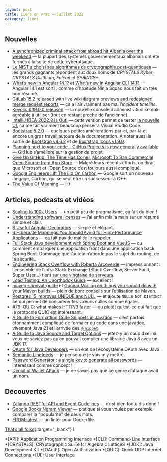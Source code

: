 ```yaml
---
layout: post
title: Liens en vrac — Juillet 2022
category: liens
---
```


## Nouvelles

- [A synchronized criminal attack from abroad hit Albania over the weekend](https://securityaffairs.co/wordpress/133363/cyber-warfare-2/albania-cyber-attack.html)
  — la plupart des systèmes gouvernementaux albanais ont été fermés à la suite de cette cyberattaque.
- [Le NIST a choisi ses algorithmes de cryptographie post-quantiques](https://www.bortzmeyer.org/nist-pq.html)
  — les grands gagnants répondent aux doux noms de _CRYSTALS Kyber_, _CRYSTALS Dilithium_, _Falcon_ et _SPHINCS+_.
- [What’s new in Angular 14.1?](https://blog.ninja-squad.com/2022/07/21/what-is-new-angular-14.1/) et
  [What’s new in Angular CLI 14.1?](https://blog.ninja-squad.com/2022/07/21/angular-cli-14.1/)
  — Angular 14.1 est sorti : comme d’habitude Ninja Squad nous fait un très bon résumé.
- [GitLab 15.2 released with live wiki diagram previews and redesigned merge request reports](https://about.gitlab.com/releases/2022/07/22/gitlab-15-2-released/)
  — ça a l’air vraiment pas mal l’_incident timeline_.
- [Keycloak 19.0.0 released](https://www.keycloak.org/2022/07/keycloak-1900-released)
  — la nouvelle console d’administration semble agréable à utiliser (tout en restant proche de l’ancienne).
- [IntelliJ IDEA 2022.2 Is Out!](https://blog.jetbrains.com/idea/2022/07/intellij-idea-2022-2/)
  — cette version permet de tester
  [la nouvelle UI](https://blog.jetbrains.com/idea/2022/05/take-part-in-the-new-ui-preview-for-your-jetbrains-ide/),
  ça me fait vraiment beaucoup penser à Visual Studio Code.
- [Bootstrap 5.2.0](https://blog.getbootstrap.com/2022/07/19/bootstrap-5-2-0/)
  — quelques petites améliorations par-ci, par-là et encore un gros travail autours de la documentation. À noter aussi
  la sortie de [Bootstrap v4.6.2](https://blog.getbootstrap.com/2022/07/19/bootstrap-4-6-2/) et de
  [Bootstrap Icons v1.9.0](https://blog.getbootstrap.com/2022/07/13/bootstrap-icons-1-9-0/).
- [Planning next to your code – GitHub Projects is now generally available](https://github.blog/2022-07-27-planning-next-to-your-code-github-projects-is-now-generally-available/)
  — GitHub s’améliore sur la gestion de projet.
- [Give Up GitHub: The Time Has Come!](https://sfconservancy.org/blog/2022/jun/30/give-up-github-launch/),
  [Microsoft To Ban Commercial Open Source from App Store](https://sfconservancy.org/blog/2022/jul/07/microsoft-bans-commerical-open-source-in-app-store/)
  — Malgré leurs récents efforts, on dirait que Microsoft et l’Open Source c’est toujours aussi compliqué.
- [Google Engineers Lift The Lid On Carbon](https://www.phoronix.com/news/Carbon-Successor-To-CPP)
  — Google sort un nouveau langage, Carbon, qui se veut être un successeur à C++.
- [The Value Of Meaning](https://dilbert.com/strip/2022-07-04)
  — :-)

## Articles, podcasts et vidéos

- [Scaling to 100k Users](https://alexpareto.com/scalability/systems/2020/02/03/scaling-100k.html)
  — un petit peu de pragmatisme, ça fait du bien !
- [Understanding software licenses](https://dev.to/zenika/understanding-software-licenses-1a0o)
  — j’ai enfin mis la main sur un résumé simple et clair.
- [6 Useful Angular Decorators](https://blog.bitsrc.io/6-useful-decorators-to-use-in-your-angular-projects-777e9b4c8c62)
  — simple et élégant.
- [6 Hibernate Mappings You Should Avoid for High-Performance Applications](https://thorben-janssen.com/6-hibernate-mappings-you-should-avoid-for-high-performance-applications/)
  — ça fait pas de mal de le rappeler.
- [Full Stack Java development with Spring Boot and VueJS](https://www.danvega.dev/blog/2021/01/22/full-stack-java-vue/)
  — ou comment embarquer une application front dans une application back Spring Boot. Dommage que l’auteur n’aborde pas
  le sujet du routing, de la sécurité...
- [Engineering Stack Overflow with Roberta Arcoverde](https://hanselminutes.com/847/engineering-stack-overflow-with-roberta-arcoverde)
  — impressionnant : l’ensemble de l’infra Stack Exchange (Stack Overflow, Server Fault, Super User...) tient
  [sur une vingtaine de serveurs](https://stackexchange.com/performance).
- [Load Testing: An Unorthodox Guide](https://www.marcobehler.com/guides/load-testing)
  — excellent !
- [maven-survival-guide](https://github.com/rfichtner/maven-survival-guide)
  et [Gunnar Morling on things you should do with your Maven builds](https://twitter.com/gunnarmorling/status/1551581756654080001)
  — plein de bons conseils sur l’utilisation de Maven.
- [Postgres 15 improves UNIQUE and NULL](https://blog.rustprooflabs.com/2022/07/postgres-15-unique-improvement-with-null)
  — et ajoute `NULLS NOT DISTINCT` ce qui permet de considérer les valeurs nulles comme égales.
- [#79: QUIC: what makes HTTP/3 faster](https://nurkiewicz.com/79)
  — ou plutôt qu’est-ce qui fait que le protocole QUIC est intéressant.
- [A Guide to Formatting Code Snippets in Javadoc](https://reflectoring.io/howto-format-code-snippets-in-javadoc/)
  — c’est parfois étonnamment compliqué de formater du code dans une javadoc, vivement Java 21 et l’arrivée des
  [`@snippet`](https://docs.oracle.com/en/java/javase/18/code-snippet/index.html).
- [A Guide to Java Source and Target Options](https://www.baeldung.com/java-source-target-options)
  — jetez-y un coup d’œil si vous ne saviez pas qu’on pouvait compiler une librairie Java 8 avec un JDK 17.
- [OAuth for Java Developers](https://developer.okta.com/blog/2022/06/16/oauth-java)
  — un état de l’écosystème OAuth avec Java.
- [Semantic Linefeeds](https://rhodesmill.org/brandon/2012/one-sentence-per-line/)
  — je pense que je vais m’y mettre.
- [Password Generator : a single key to generate all passwords](https://www.mathieupassenaud.fr/password-generator/index.html)
  — intéressant comme concept !
- [Denial of Wallet Attack](https://medium.com/geekculture/denial-of-wallet-attack-3d8ecadfbd4e)
  — je ne savais pas que ce genre d’attaque avait un nom.

## Découvertes

- [Zalando RESTful API and Event Guidelines](https://opensource.zalando.com/restful-api-guidelines/)
  — c’est bien foutu dis donc !
- [Google Books Ngram Viewer](https://books.google.com/ngrams/)
  — pratique si vous voulez par exemple comparer la "popularité" de deux mots.
- [FROM:latest](https://www.fromlatest.io/#/)
  — un linter pour Dockerfile.

[That’s all folks](https://www.youtube.com/watch?v=r57J0jPyZRs "Nina Simone - Sinnerman"){:target="_blank"} !

<!-- prettier-ignore-start -->
*[API]: Application Programming Interface
*[CLI]: Command-Line Interface
*[CRYSTALS]: CRYptographic SuiTe for Algebraic LatticeS
*[JDK]: Java Development Kit
*[OAuth]: Open Authorization
*[QUIC]: Quick UDP Internet Connections
*[UI]: User Interface
<!-- prettier-ignore-end -->
